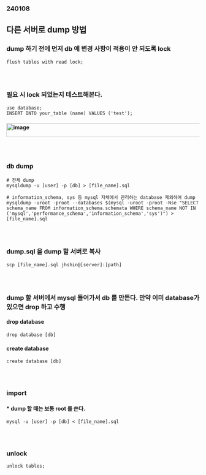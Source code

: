 ### 240108
## 다른 서버로 dump 방법
### dump 하기 전에 먼저 db 에 변경 사항이 적용이 안 되도록 lock
```
flush tables with read lock;
```
### <br/> 

### 필요 시 lock 되었는지 테스트해본다.
```
use database;
INSERT INTO your_table (name) VALUES ('test');
```
#### <img width="686" height="36" alt="image" src="https://github.com/user-attachments/assets/56d5d1f8-d9d9-437f-8089-8ff33f732006" />
### <br/> 

### db dump
```
# 전체 dump
mysqldump -u [user] -p [db] > [file_name].sql

# information_schema, sys 등 mysql 자체에서 관리하는 database 제외하여 dump
mysqldump -uroot -proot --databases $(mysql -uroot -proot -Nse "SELECT schema_name FROM information_schema.schemata WHERE schema_name NOT IN ('mysql','performance_schema','information_schema','sys')") > [file_name].sql
```
### <br/>

### dump.sql 을 dump 할 서버로 복사
```
scp [file_name].sql jhshin@[server]:[path]
```
### <br/>

### dump 할 서버에서 mysql 들어가서 db 를 만든다. 만약 이미 database가 있으면 drop 하고 수행
#### drop database
```
drop database [db]
```
#### create database
```
create database [db]
```
### <br/>

### import 
#### * dump 할 때는 보통 root 를 쓴다.
```
mysql -u [user] -p [db] < [file_name].sql
```
### <br/>

### unlock
```
unlock tables;
```
